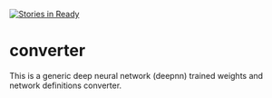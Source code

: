 [![Stories in Ready](https://badge.waffle.io/deepnn/converter.png?label=ready&title=Ready)](https://waffle.io/deepnn/converter)
# converter
This is a generic deep neural network (deepnn) trained weights and network definitions converter.
